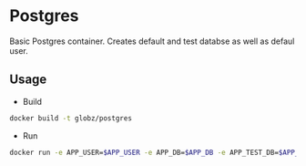 # Postgres

Basic Postgres container. Creates default and test databse as well as defaul user.

## Usage

* Build

```bash
docker build -t globz/postgres
```

* Run

```bash
docker run -e APP_USER=$APP_USER -e APP_DB=$APP_DB -e APP_TEST_DB=$APP_TEST_DB -e APP_USER_PASSWORD=$APP_USER_PASSWORD -p 5432:5432 -v $PWD/database:/var/lib/postgresql/data -d globz/postgres
```
